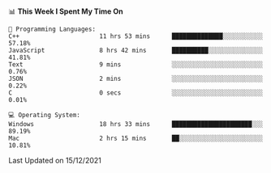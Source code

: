 
<!--START_SECTION:waka-->
📊 **This Week I Spent My Time On** 

```text
💬 Programming Languages: 
C++                      11 hrs 53 mins      ██████████████░░░░░░░░░░░   57.18% 
JavaScript               8 hrs 42 mins       ██████████░░░░░░░░░░░░░░░   41.81% 
Text                     9 mins              ░░░░░░░░░░░░░░░░░░░░░░░░░   0.76% 
JSON                     2 mins              ░░░░░░░░░░░░░░░░░░░░░░░░░   0.22% 
C                        0 secs              ░░░░░░░░░░░░░░░░░░░░░░░░░   0.01%

💻 Operating System: 
Windows                  18 hrs 33 mins      ██████████████████████░░░   89.19% 
Mac                      2 hrs 15 mins       ██░░░░░░░░░░░░░░░░░░░░░░░   10.81%

```


 Last Updated on 15/12/2021
<!--END_SECTION:waka-->
